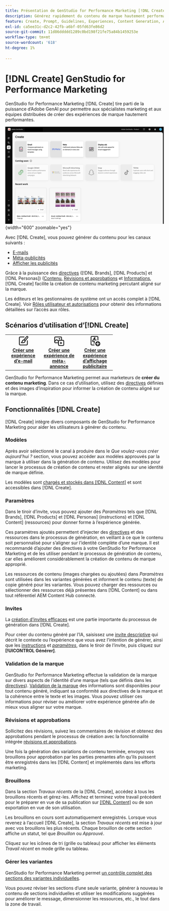```yaml
---
title: Présentation de GenStudio for Performance Marketing [!DNL Create]
description: Générez rapidement du contenu de marque hautement performant avec l’IA générative dans Adobe GenStudio for Performance Marketing [!DNL Create].
feature: Create, Prompt, Guidelines, Experiences, Content Generation, Approval
exl-id: ca5ee31c-d2c2-42fb-a6bf-05fd63fe86d2
source-git-commit: 11d86ddddd1289c0bd198f21fe75a84b1459253e
workflow-type: tm+mt
source-wordcount: '618'
ht-degree: 1%

---
```


# [!DNL Create] GenStudio for Performance Marketing

GenStudio for Performance Marketing [!DNL Create] tire parti de la puissance d’Adobe GenAI pour permettre aux spécialistes marketing et aux équipes distribuées de créer des expériences de marque hautement performantes.

![Créer un tableau de bord](/help/assets/create.png){width="600" zoomable="yes"}

Avec [!DNL Create], vous pouvez générer du contenu pour les canaux suivants :

* [E-mails](email-experiences.md)
* [Méta-publicités](meta-experiences.md)
* [Afficher les publicités](display-ad-experiences.md)

Grâce à la puissance des [directives](/help/user-guide/guidelines/overview.md) ([!DNL Brands], [!DNL Products] et [!DNL Personas]) ([Contenu](/help/user-guide/content/overview.md), [Révisions et approbations](/help/user-guide/approvals/overview.md) et [Informations](/help/user-guide/insights/overview.md), [!DNL Create] facilite la création de contenu marketing percutant aligné sur la marque.

Les éditeurs et les gestionnaires de système ont un accès complet à [!DNL Create]. Voir [Rôles utilisateur et autorisations](/help/user-guide/user-roles.md) pour obtenir des informations détaillées sur l’accès aux rôles.

## Scénarios d’utilisation d’[!DNL Create] 

<table style="table-layout:fixed">
<tr style="border: 0;">
   <td align="center" valign="top" width="100">
      <a href="/help/user-guide/create/create-email-experience.md">
      <img alt="Créer du contenu" src="../../assets/icons/icon-create.svg" width="35">
      </a>
      <div>
         <a href="/help/user-guide/create/create-email-experience.md">
         <strong>Créer une expérience d’e-mail</strong>
         </a>
      </div>
   </td>
   <td align="center" valign="top" width="100">
      <a href="/help/user-guide/create/create-meta-ad.md">
      <img alt="Création d’une expérience de métadonnées" src="../../assets/icons/icon-asset.svg" width="35">
      </a>
      <div>
         <a href="/help/user-guide/create/create-meta-ad.md">
         <strong>Créer une expérience de méta-annonce</strong>
         </a>
      </div>
   </td>
   <td align="center" valign="top" width="100">
      <a href="/help/user-guide/create/create-display-ad.md">
      <img alt="Création d’une expérience d’affichage d’annonce publicitaire" src="../../assets/icons/icon-addTemplate.svg" width="35">
      </a>
      <div>
         <a href="/help/user-guide/create/create-display-ad.md">
         <strong>Créer une expérience d’affichage publicitaire</strong>
         </a>
      </div>
   </td>
</tr>
</table>

GenStudio for Performance Marketing permet aux marketeurs de **créer du contenu marketing**. Dans ce cas d’utilisation, utilisez des [directives](/help/user-guide/guidelines/overview.md) définies et des images d’inspiration pour informer la création de contenu aligné sur la marque.

## Fonctionnalités [!DNL Create]

[!DNL Create] intègre divers composants de GenStudio for Performance Marketing pour aider les utilisateurs à générer du contenu.

### Modèles

Après avoir sélectionné le canal à produire dans le _Que voulez-vous créer aujourd’hui ?_ section, vous pouvez accéder aux modèles approuvés par la marque à utiliser dans la génération de contenu. Utilisez des modèles pour lancer le processus de création de contenu et rester alignés sur une identité de marque définie.

Les modèles sont [chargés et stockés dans [!DNL Content]](/help/user-guide/content/overview.md) et sont accessibles dans [!DNL Create].

### Paramètres

Dans le tiroir d’invite, vous pouvez ajouter des _Paramètres_ tels que [!DNL Brands], [!DNL Products] et [!DNL Personas] (instructions) et [!DNL Content] (ressources) pour donner forme à l’expérience générée.

Ces paramètres ajoutés permettent d’injecter des [directives](/help/user-guide/guidelines/overview.md) et des ressources dans le processus de génération, en veillant à ce que le contenu soit personnalisé pour s’aligner sur l’identité complète d’une marque. Il est recommandé d’ajouter des directives à votre GenStudio for Performance Marketing et de les utiliser pendant le processus de génération de contenu, car elles améliorent considérablement la création de contenu de marque approprié.

Les ressources de contenu (images chargées ou ajoutées) dans _Paramètres_ sont utilisées dans les variantes générées et informent le contenu (texte) de copie généré pour les variantes. Vous pouvez charger des ressources ou sélectionner des ressources déjà présentes dans [!DNL Content] ou dans tout référentiel AEM Content Hub connecté.

### Invites

La [création d’invites efficaces](/help/user-guide/effective-prompts.md) est une partie importante du processus de génération dans [!DNL Create].

Pour créer du contenu généré par l’IA, saisissez une [invite descriptive](/help/user-guide/effective-prompts.md) qui décrit le contexte ou l’expérience que vous avez l’intention de générer, ainsi que les [instructions](/help/user-guide/guidelines/overview.md) et [_paramètres_](#parameters), dans le tiroir de l’invite, puis cliquez sur **[!UICONTROL Générer]**.

### Validation de la marque

GenStudio for Performance Marketing effectue la validation de la marque sur divers aspects de l’identité d’une marque (tels que définis dans les [directives](/help/user-guide/guidelines/overview.md)). [Validation de la marque](/help/user-guide/guidelines/brand-validation.md) des informations sont disponibles pour tout contenu généré, indiquant sa conformité aux directives de la marque et la cohérence entre le texte et les images. Vous pouvez utiliser ces informations pour réviser ou améliorer votre expérience générée afin de mieux vous aligner sur votre marque.

### Révisions et approbations

Sollicitez des révisions, suivez les commentaires de révision et obtenez des approbations pendant le processus de création avec la fonctionnalité intégrée [révisions et approbations](/help/user-guide/approvals/overview.md).

Une fois la génération des variations de contenu terminée, envoyez vos brouillons pour approbation par les parties prenantes afin qu’ils puissent être enregistrés dans les [!DNL Content] et implémentés dans les efforts marketing.

### Brouillons

Dans la section _Travaux récents_ de la [!DNL Create], accédez à tous les brouillons récents et gérez-les. Affichez et terminez votre travail précédent pour le préparer en vue de sa publication sur [[!DNL Content]](/help/user-guide/content/overview.md) ou de son exportation en vue de son utilisation.

Les brouillons en cours sont automatiquement enregistrés. Lorsque vous revenez à l’accueil [!DNL Create], la section _Travaux récents_ est mise à jour avec vos brouillons les plus récents. Chaque brouillon de cette section affiche un statut, tel que _Brouillon_ ou _Approuvé_.

Cliquez sur les icônes de tri (grille ou tableau) pour afficher les éléments _Travail récent_ en mode grille ou tableau.

### Gérer les variantes

GenStudio for Performance Marketing permet [un contrôle complet des sections des variantes individuelles](/help/user-guide/create/manage-variants.md).

Vous pouvez réviser les sections d’une seule variante, générer à nouveau le contenu de sections individuelles et utiliser les modifications suggérées pour améliorer le message, dimensionner les ressources, etc., le tout dans la zone de travail.
